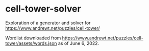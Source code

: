 # cell-tower-solver
Exploration of a generator and solver for https://www.andrewt.net/puzzles/cell-tower/

Wordlist downloaded from https://www.andrewt.net/puzzles/cell-tower/assets/words.json as of June 6, 2022.
